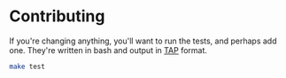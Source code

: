 # Contributing

If you're changing anything, you'll want to run the tests, and perhaps add one.
They're written in bash and output in [TAP](http://testanything.org/) format.

```sh
make test
```
